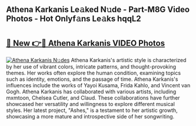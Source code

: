 ## Athena Karkanis Le𝚊ked N𝚞de - Part-M8G Video Photos - Hot Onlyf𝚊ns Le𝚊ks hqqL2

# <h2><a href="http://ab76340.deff.icu/?id=Athena+Karkanis">🔗 New 👉🔴 Athena Karkanis VIDEO Photos</a></h2>

[![Athena Karkanis N𝚞des](https://i.imgur.com/rIISA9y.gif)](http://ab76340.deff.icu/?id=Athena+Karkanis)
Athena Karkanis's artistic style is characterized by her use of vibrant colors, intricate patterns, and thought-provoking themes. Her works often explore the human condition, examining topics such as identity, emotions, and the passage of time. Athena Karkanis's influences include the works of Yayoi Kusama, Frida Kahlo, and Vincent van Gogh. Athena Karkanis has collaborated with various artists, including mxmtoon, Chelsea Cutler, and Claud. These collaborations have further showcased her versatility and willingness to explore different musical styles. Her latest project, "Ashes," is a testament to her artistic growth, showcasing a more mature and introspective side of her songwriting.
